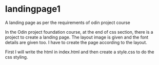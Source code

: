 # landingpage1
A landing page as per the requirements of odin project course

In the Odin project foundation course, at the end of css section, there is a project to create a landing page. The layout image is given and the font details are given too. I have to create the page according to the layout.

First I will write the html in index.html and then create a style.css to do the css styling.